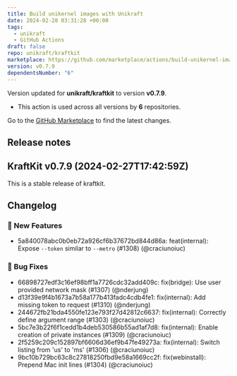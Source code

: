 ```yaml
---
title: Build unikernel images with Unikraft
date: 2024-02-28 03:31:28 +00:00
tags:
  - unikraft
  - GitHub Actions
draft: false
repo: unikraft/kraftkit
marketplace: https://github.com/marketplace/actions/build-unikernel-images-with-unikraft
version: v0.7.9
dependentsNumber: "6"
---
```



Version updated for **unikraft/kraftkit** to version **v0.7.9**.
- This action is used across all versions by **6** repositories.

Go to the [GitHub Marketplace](https://github.com/marketplace/actions/build-unikernel-images-with-unikraft) to find the latest changes.

## Release notes

## KraftKit v0.7.9 (2024-02-27T17:42:59Z)

This is a stable release of kraftkit.

## Changelog
### 🚀 New Features
* 5a840078abc0b0eb72a926cf6b37672bd844d86a: feat(internal): Expose `--token` similar to `--metro` (#1308) (@craciunoiuc)
### 🐛 Bug Fixes
* 66898727edf3c16ef98bff1a7726cdc32add409c: fix(bridge): Use user provided network mask (#1307) (@nderjung)
* d13f39e9f4b1673a7b58a177b413fadc4cdb4fe1: fix(internal): Add missing token to request (#1310) (@nderjung)
* 244672fb21bda4550fe123e793f27d42812c6637: fix(internal): Correctly define argument range (#1303) (@craciunoiuc)
* 5bc7e3b22f6f1cedd1b4deb530586b55ad1af7d8: fix(internal): Enable creation of private instances (#1309) (@craciunoiuc)
* 2f5259c209c152897bf6606d36ef9b47fe49273a: fix(internal): Switch listing from 'us' to 'ms' (#1306) (@craciunoiuc)
* 9bc10b729bc63c8c27818250fbd9e58a1669cc2f: fix(webinstall): Prepend Mac init lines (#1304) (@craciunoiuc)


